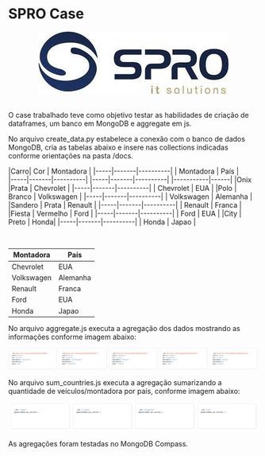 SPRO Case
==============================

<p align='center'>
    <img src = 'imgs/spro.jpeg'>
</p>
<br>  
O case trabalhado teve como objetivo testar as habilidades de criação de dataframes, um banco em MongoDB e aggregate em js.

No arquivo create_data.py estabelece a conexão com o banco de dados MongoDB, cria as tabelas abaixo e insere nas collections indicadas conforme orientações na pasta /docs. 

|Carro| Cor | Montadora |     |-----|-------|----------|     | Montadora | País |      
|-----|-------|----------|    |-----|-------|----------|     |-----------|------|
|Onix |Prata | Chevrolet |    |-----|-------|----------|     | Chevrolet | EUA  |
|Polo | Branco | Volkswagen | |-----|-------|----------|     | Volkswagen | Alemanha |
|Sandero | Prata |	Renault | |-----|-------|----------|     | Renault | Franca |
|Fiesta	| Vermelho | Ford |   |-----|-------|----------|     | Ford | EUA |
|City |	Preto |	Honda|        |-----|-------|----------|     | Honda | Japao |

<br>

| Montadora | País |
|-----------|------|
| Chevrolet | EUA  |
| Volkswagen | Alemanha |
| Renault | Franca |
| Ford | EUA |
| Honda | Japao |

No arquivo aggregate.js executa a agregação dos dados mostrando as informações conforme imagem abaixo:
<p align='center'>
    <img src = 'imgs/contagem_montadoras_2.png'>
</p>

No arquivo sum_countries.js executa a agregação sumarizando a quantidade de veículos/montadora por país, conforme imagem abaixo:
<p align='center'>
    <img src = 'imgs/total_carros_paises.png'>
</p>

As agregações foram testadas no MongoDB Compass.
